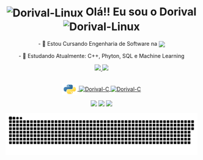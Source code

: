 <h1 align="center"><img align="center" alt="Dorival-Linux" height="50" width="60" src="https://cdn.jsdelivr.net/gh/devicons/devicon/icons/linux/linux-original.svg" /> Olá!! Eu sou o Dorival <img align="center" alt="Dorival-Linux" height="50" width="60" src="https://cdn.jsdelivr.net/gh/devicons/devicon/icons/linux/linux-original.svg" /></h1>

<p align="center">- 🔭 Estou Cursando Engenharia de Software na <a href="http://www.utfpr.edu.br/campus/doisvizinhos" target="_blank"><img align="center" src="https://img.shields.io/badge/-UTFPR--DV-black" target="_blank"></a></p>
<p align="center">- 🌱 Estudando Atualmente: C++, Phyton, SQL e Machine Learning</p>

<div align="center">
  <a href="https://github.com/DorivalJunior23">
  <img height="170em" src="https://github-readme-stats.vercel.app/api?username=DorivalJunior23&show_icons=true&theme=highcontrast&include_all_commits=true&count_private=true">
  <img height="145em" src="https://github-readme-stats.vercel.app/api/top-langs/?username=DorivalJunior23&layout=compact&langs_count=7&theme=highcontrast"/>
</div>
<div style="display: inline_block"><br>
 <p align="center"><a href="https://github.com/DorivalJunior23/Projetos-Python" target="_blank"><img align="center" alt="Dorival-Python" height="30" width="40" src="https://raw.githubusercontent.com/devicons/devicon/master/icons/python/python-original.svg">
  <a href="https://github.com/DorivalJunior23/Projetos-da-Faculdade/tree/master" target="_blank"><img align="center" alt="Dorival-C" height="30" width="40" src="https://img.icons8.com/color/50/000000/c-plus-plus-logo.png"/>
  <a href="https://docs.microsoft.com/pt-br/users/DorivalJunior-0450" target="_blank"><img align="center" alt="Dorival-C" height="30" width="40"  src="https://cdn.jsdelivr.net/gh/devicons/devicon/icons/windows8/windows8-original.svg" ></a> 
</div>

  <p align="center"><a href="https://instagram.com/dorival_jr_we" target="_blank"><img src="https://img.shields.io/badge/-Instagram-%23E4405F?style=for-the-badge&logo=instagram&logoColor=white" target="_blank"></a>
  <a href = "mailto:dorivaljunior23@outlook.com"><img src="https://img.shields.io/badge/Microsoft_Outlook-0078D4?style=for-the-badge&logo=microsoft-outlook&logoColor=white" target="_blank"></a>
  <a href="https://www.linkedin.com/in/dorival-junior-174228220" target="_blank"><img src="https://img.shields.io/badge/-LinkedIn-%230077B5?style=for-the-badge&logo=linkedin&logoColor=white" target="_blank"></a>  

![Snake animation](https://github.com/DorivalJunior23/DorivalJunior23/blob/output/github-contribution-grid-snake.svg)
 
</div>
